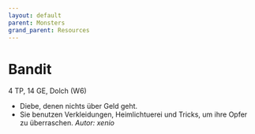 ```yaml
---
layout: default
parent: Monsters
grand_parent: Resources
---
```


# Bandit
4 TP, 14 GE, Dolch (W6)
- Diebe, denen nichts über Geld geht.
- Sie benutzen Verkleidungen, Heimlichtuerei und Tricks, um ihre Opfer zu überraschen.
*Autor: xenio*
